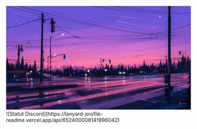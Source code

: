 <div align="center">
  <img src="https://raw.githubusercontent.com/DenverCoder1/minimalistic-wallpaper-collection/main/images/alena-aenami-7pm.png" alt="img #01">
</div>
![Statut Discord](https://lanyard-profile-readme.vercel.app/api/652400008141996042)

<!--
**0xSakonori/0xSakonori** is a ✨ _special_ ✨ repository because its `README.md` (this file) appears on your GitHub profile.

Here are some ideas to get you started:

- 🔭 I’m currently working on ...
- 🌱 I’m currently learning ...
- 👯 I’m looking to collaborate on ...
- 🤔 I’m looking for help with ...
- 💬 Ask me about ...
- 📫 How to reach me: ...
- 😄 Pronouns: ...
- ⚡ Fun fact: ...
-->

